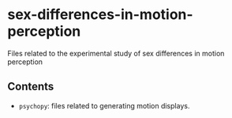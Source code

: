 # sex-differences-in-motion-perception
Files related to the experimental study of sex differences in motion perception

## Contents

- `psychopy`: files related to generating motion displays.
